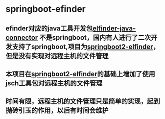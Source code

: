 # springboot-efinder
## efinder对应的java工具开发包[elfinder-java-connector](https://github.com/trustsystems/elfinder-java-connector) 不是springboot，国内有人进行了二次开发支持了springboot,项目为[springboot2-elfinder](https://gitee.com/boyuan2000cn/springboot2-elfinder#%E6%BC%94%E7%A4%BAdemo)，但是没有实现对远程主机的文件管理
## 本项目在[springboot2-elfinder](https://gitee.com/boyuan2000cn/springboot2-elfinder#%E6%BC%94%E7%A4%BAdemo)的基础上增加了使用jsch工具包对远程主机的文件管理
## 时间有限，远程主机的文件管理只是简单的实现，起到抛砖引玉的作用，以后有时间会维护
